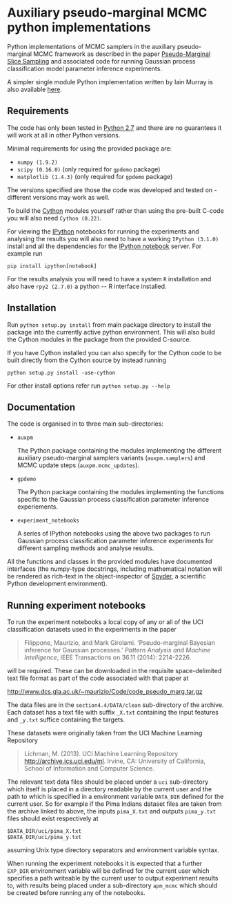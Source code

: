 # Auxiliary pseudo-marginal MCMC python implementations

Python implementations of MCMC samplers in the auxiliary pseudo-marginal MCMC
framework as described in the paper 
[Pseudo-Marginal Slice Sampling](http://arxiv.org/abs/1510.02958) and
associated code for running Gaussian process classification model parameter
inference experiments.

A simpler single module Python implementation written by Iain Murray is also available [here](https://github.com/imurray/pmslice-python).

## Requirements

The code has only been tested in 
[Python 2.7](https://www.python.org/download/releases/2.7/) and there are no 
guarantees it will work at all in other Python versions.

Minimal requirements for using the provided package are:

  * `numpy (1.9.2)`
  * `scipy (0.16.0)` (only required for `gpdemo` package)
  * `matplotlib (1.4.3)` (only required for `gpdemo` package)

The versions specified are those the code was developed and tested on - 
different versions may work as well.

To build the [Cython](http://cython.org/) modules yourself rather than using the
pre-built C-code you will also need `Cython (0.22)`.

For viewing the [IPython](http://ipython.org/) notebooks for running the 
experiments and analysing the results you will also need to have a working 
`IPython (3.1.0)` install and all the dependencies for the 
[IPython notebook](http://ipython.org/notebook.html) server. For example run

`pip install ipython[notebook]`

For the results analysis you will need to have a system `R` installation and
also have `rpy2 (2.7.0)` a python -- R interface installed.

## Installation

Run `python setup.py install` from main package directory to install the
package into the currently active python environment. This will also 
build the Cython modules in the package from the provided C-source.

If you have Cython installed you can also specify for the Cython code to be 
built directly from the Cython source by instead running 

`python setup.py install -use-cython`

For other install options refer run `python setup.py --help`

## Documentation

The code is organised in to three main sub-directories:

  * `auxpm`
  
    The Python package containing the modules implementing the different 
    auxiliary pseudo-marginal samplers variants (`auxpm.samplers`) and MCMC 
    update steps (`auxpm.mcmc_updates`).

  * `gpdemo`
  
    The Python package containing the modules implementing the functions
    specific to the  Gaussian process classification parameter inference 
    experiements.

  * `experiment_notebooks`
  
    A series of IPython notebooks using the above two packages to run
    Gaussian process classification parameter inference experiments for
    different sampling methods and analyse results.
    
All the functions and classes in the provided modules have documented interfaces
(the numpy-type docstrings, including mathematical notation will be rendered 
as rich-text in the object-inspector of 
[Spyder](https://github.com/spyder-ide/spyder), a scientific Python development 
environment).

## Running experiment notebooks

To run the experiment notebooks a local copy of any or all of the UCI 
classification datasets used in the experiments in the paper

> Filippone, Maurizio, and Mark Girolami. 
> 'Pseudo-marginal Bayesian inference for Gaussian processes.' 
> *Pattern Analysis and Machine Intelligence*, 
> IEEE Transactions on 36.11 (2014): 2214-2226.

will be required. These can be downloaded in the requisite space-delimited text
file format as part of the code associated with that paper at

<http://www.dcs.gla.ac.uk/~maurizio/Code/code_pseudo_marg.tar.gz>

The data files are in the `section4.4/DATA/clean` sub-directory of the archive.
Each dataset has a text file with suffix `_X.txt` containing the input features 
and `_y.txt` suffice containing the targets. 
    
These datasets were originally taken from the UCI Machine Learning Repository

> Lichman, M. (2013). 
> UCI Machine Learning Repository <http://archive.ics.uci.edu/ml>. 
> Irvine, CA: University of California, 
> School of Information and Computer Science.

The relevant text data files should be placed under a `uci` sub-directory which
itself is placed in a directory readable by the current user and the path to
which is specified in a environment variable `DATA_DIR` defined for the current
user. So for example if the Pima Indians dataset files are taken from the
archive linked to above, the inputs `pima_X.txt` and outputs `pima_y.txt` files
should exist respectively at

    $DATA_DIR/uci/pima_X.txt
    $DATA_DIR/uci/pima_y.txt

assuming Unix type directory separators and environment variable syntax.
    
When running the experiment notebooks it is expected that a further `EXP_DIR`
environment variable will be defined for the current user which specifies a
path writeable by the current user to output experiment results to, with
results being placed under a sub-directory `apm_mcmc` which should be created
before running any of the notebooks.
